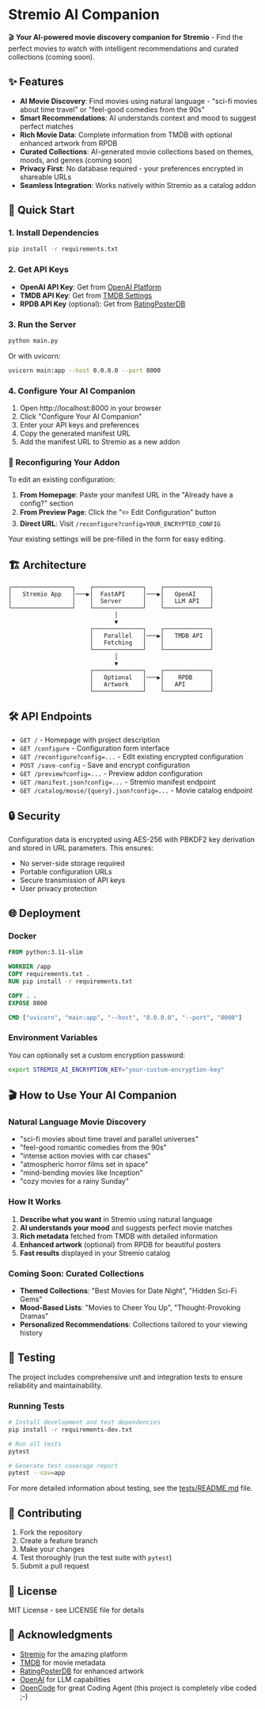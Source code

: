 # Stremio AI Companion

🎬 **Your AI-powered movie discovery companion for Stremio** - Find the perfect movies to watch with intelligent recommendations and curated collections (coming soon).

## ✨ Features

- **AI Movie Discovery**: Find movies using natural language - "sci-fi movies about time travel" or "feel-good comedies from the 90s"
- **Smart Recommendations**: AI understands context and mood to suggest perfect matches
- **Rich Movie Data**: Complete information from TMDB with optional enhanced artwork from RPDB
- **Curated Collections**: AI-generated movie collections based on themes, moods, and genres (coming soon)
- **Privacy First**: No database required - your preferences encrypted in shareable URLs
- **Seamless Integration**: Works natively within Stremio as a catalog addon

## 🚀 Quick Start

### 1. Install Dependencies

```bash
pip install -r requirements.txt
```

### 2. Get API Keys

- **OpenAI API Key**: Get from [OpenAI Platform](https://platform.openai.com/api-keys)
- **TMDB API Key**: Get from [TMDB Settings](https://www.themoviedb.org/settings/api)
- **RPDB API Key** (optional): Get from [RatingPosterDB](https://ratingposterdb.com/)

### 3. Run the Server

```bash
python main.py
```

Or with uvicorn:

```bash
uvicorn main:app --host 0.0.0.0 --port 8000
```

### 4. Configure Your AI Companion

1. Open http://localhost:8000 in your browser
2. Click "Configure Your AI Companion"
3. Enter your API keys and preferences
4. Copy the generated manifest URL
5. Add the manifest URL to Stremio as a new addon

### 🔄 Reconfiguring Your Addon

To edit an existing configuration:

1. **From Homepage**: Paste your manifest URL in the "Already have a config?" section
2. **From Preview Page**: Click the "✏️ Edit Configuration" button
3. **Direct URL**: Visit `/reconfigure?config=YOUR_ENCRYPTED_CONFIG`

Your existing settings will be pre-filled in the form for easy editing.

## 🏗️ Architecture

```
┌─────────────────┐    ┌──────────────┐    ┌─────────────┐
│   Stremio App   │───▶│  FastAPI     │───▶│   OpenAI    │
│                 │    │  Server      │    │   LLM API   │
└─────────────────┘    └──────────────┘    └─────────────┘
                              │
                              ▼
                       ┌──────────────┐    ┌─────────────┐
                       │   Parallel   │───▶│   TMDB API  │
                       │   Fetching   │    │             │
                       └──────────────┘    └─────────────┘
                              │
                              ▼
                       ┌──────────────┐    ┌─────────────┐
                       │   Optional   │───▶│    RPDB     │
                       │   Artwork    │    │   API       │
                       └──────────────┘    └─────────────┘
```

## 🛠️ API Endpoints

- `GET /` - Homepage with project description
- `GET /configure` - Configuration form interface
- `GET /reconfigure?config=...` - Edit existing encrypted configuration
- `POST /save-config` - Save and encrypt configuration
- `GET /preview?config=...` - Preview addon configuration
- `GET /manifest.json?config=...` - Stremio manifest endpoint
- `GET /catalog/movie/{query}.json?config=...` - Movie catalog endpoint

## 🔒 Security

Configuration data is encrypted using AES-256 with PBKDF2 key derivation and stored in URL parameters. This ensures:

- No server-side storage required
- Portable configuration URLs
- Secure transmission of API keys
- User privacy protection

## 🌐 Deployment

### Docker

```dockerfile
FROM python:3.11-slim

WORKDIR /app
COPY requirements.txt .
RUN pip install -r requirements.txt

COPY . .
EXPOSE 8000

CMD ["uvicorn", "main:app", "--host", "0.0.0.0", "--port", "8000"]
```

### Environment Variables

You can optionally set a custom encryption password:

```bash
export STREMIO_AI_ENCRYPTION_KEY="your-custom-encryption-key"
```

## 🎬 How to Use Your AI Companion

### Natural Language Movie Discovery

- "sci-fi movies about time travel and parallel universes"
- "feel-good romantic comedies from the 90s"
- "intense action movies with car chases"
- "atmospheric horror films set in space"
- "mind-bending movies like Inception"
- "cozy movies for a rainy Sunday"

### How It Works

1. **Describe what you want** in Stremio using natural language
2. **AI understands your mood** and suggests perfect movie matches
3. **Rich metadata** fetched from TMDB with detailed information
4. **Enhanced artwork** (optional) from RPDB for beautiful posters
5. **Fast results** displayed in your Stremio catalog

### Coming Soon: Curated Collections
- **Themed Collections**: "Best Movies for Date Night", "Hidden Sci-Fi Gems"
- **Mood-Based Lists**: "Movies to Cheer You Up", "Thought-Provoking Dramas"
- **Personalized Recommendations**: Collections tailored to your viewing history

## 🧪 Testing

The project includes comprehensive unit and integration tests to ensure reliability and maintainability.

### Running Tests

```bash
# Install development and test dependencies
pip install -r requirements-dev.txt

# Run all tests
pytest

# Generate test coverage report
pytest --cov=app
```

For more detailed information about testing, see the [tests/README.md](tests/README.md) file.

## 🤝 Contributing

1. Fork the repository
2. Create a feature branch
3. Make your changes
4. Test thoroughly (run the test suite with `pytest`)
5. Submit a pull request

## 📄 License

MIT License - see LICENSE file for details

## 🙏 Acknowledgments

- [Stremio](https://www.stremio.com/) for the amazing platform
- [TMDB](https://www.themoviedb.org/) for movie metadata
- [RatingPosterDB](https://ratingposterdb.com/) for enhanced artwork
- [OpenAI](https://openai.com/) for LLM capabilities
- [OpenCode](https://opencode.ai) for great Coding Agent (this project is completely vibe coded ;-)